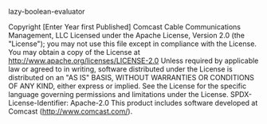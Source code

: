 lazy-boolean-evaluator

Copyright [Enter Year first Published] Comcast Cable Communications Management, LLC
Licensed under the Apache License, Version 2.0 (the "License");
you may not use this file except in compliance with the License.
You may obtain a copy of the License at
http://www.apache.org/licenses/LICENSE-2.0
Unless required by applicable law or agreed to in writing, software
distributed under the License is distributed on an "AS IS" BASIS,
WITHOUT WARRANTIES OR CONDITIONS OF ANY KIND, either express or implied.
See the License for the specific language governing permissions and limitations under the License.
SPDX-License-Identifier: Apache-2.0
This product includes software developed at Comcast (http://www.comcast.com/).
